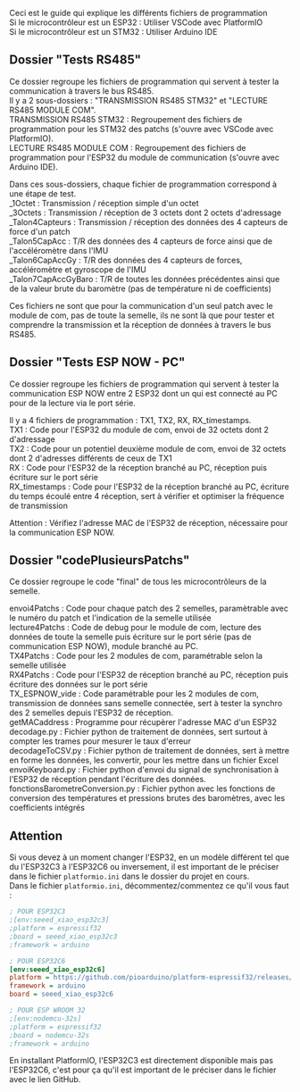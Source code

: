 Ceci est le guide qui explique les différents fichiers de programmation  
Si le microcontrôleur est un ESP32 : Utiliser VSCode avec PlatformIO  
Si le microcontrôleur est un STM32 : Utiliser Arduino IDE  
  
## Dossier "Tests RS485"
Ce dossier regroupe les fichiers de programmation qui servent à tester la communication à travers le bus RS485.  
Il y a 2 sous-dossiers : "TRANSMISSION RS485 STM32" et "LECTURE RS485 MODULE COM".  
TRANSMISSION RS485 STM32 : Regroupement des fichiers de programmation pour les STM32 des patchs (s'ouvre avec VSCode avec PlatformIO).  
LECTURE RS485 MODULE COM : Regroupement des fichiers de programmation pour l'ESP32 du module de communication (s'ouvre avec Arduino IDE).  
  
Dans ces sous-dossiers, chaque fichier de programmation correspond à une étape de test.  
_1Octet : Transmission / réception simple d'un octet  
_3Octets : Transmission / réception de 3 octets dont 2 octets d'adressage  
_Talon4Capteurs : Transmission / réception des données des 4 capteurs de force d'un patch  
_Talon5CapAcc : T/R des données des 4 capteurs de force ainsi que de l'accéléromètre dans l'IMU  
_Talon6CapAccGy : T/R des données des 4 capteurs de forces, accéléromètre et gyroscope de l'IMU  
_Talon7CapAccGyBaro : T/R de toutes les données précédentes ainsi que de la valeur brute du baromètre (pas de température ni de coefficients)  

Ces fichiers ne sont que pour la communication d'un seul patch avec le module de com, pas de toute la semelle, ils ne sont là que pour tester et comprendre la transmission et la réception de données à travers le bus RS485.  
  
## Dossier "Tests ESP NOW - PC"
Ce dossier regroupe les fichiers de programmation qui servent à tester la communication ESP NOW entre 2 ESP32 dont un qui est connecté au PC pour de la lecture via le port série.    
  
Il y a 4 fichiers de programmation : TX1, TX2, RX, RX_timestamps.  
TX1 : Code pour l'ESP32 du module de com, envoi de 32 octets dont 2 d'adressage  
TX2 : Code pour un potentiel deuxième module de com, envoi de 32 octets dont 2 d'adresses différents de ceux de TX1  
RX : Code pour l'ESP32 de la réception branché au PC, réception puis écriture sur le port série  
RX_timestamps : Code pour l'ESP32 de la réception branché au PC, écriture du temps écoulé entre 4 réception, sert à vérifier et optimiser la fréquence de transmission  

Attention : Vérifiez l'adresse MAC de l'ESP32 de réception, nécessaire pour la communication ESP NOW.  
  
## Dossier "codePlusieursPatchs"
Ce dossier regroupe le code "final" de tous les microcontrôleurs de la semelle.  
  
envoi4Patchs : Code pour chaque patch des 2 semelles, paramètrable avec le numéro du patch et l'indication de la semelle utilisée  
lecture4Patchs : Code de debug pour le module de com, lecture des données de toute la semelle puis écriture sur le port série (pas de communication ESP NOW), module branché au PC.  
TX4Patchs : Code pour les 2 modules de com, paramétrable selon la semelle utilisée  
RX4Patchs : Code pour l'ESP32 de réception branché au PC, réception puis écriture des données sur le port série  
TX_ESPNOW_vide : Code paramétrable pour les 2 modules de com, transmission de données sans semelle connectée, sert à tester la synchro des 2 semelles depuis l'ESP32 de réception.  
getMACaddress : Programme pour récupèrer l'adresse MAC d'un ESP32
decodage.py : Fichier python de traitement de données, sert surtout à compter les trames pour mesurer le taux d'erreur  
decodageToCSV.py : Fichier python de traitement de données, sert à mettre en forme les données, les convertir, pour les mettre dans un fichier Excel  
envoiKeyboard.py : Fichier python d'envoi du signal de synchronisation à l'ESP32 de réception pendant l'écriture des données.  
fonctionsBarometreConversion.py : Fichier python avec les fonctions de conversion des températures et pressions brutes des baromètres, avec les coefficients intégrés 
   
## Attention 
Si vous devez à un moment changer l'ESP32, en un modèle différent tel que du l'ESP32C3 à l'ESP32C6 ou inversement, il est important de le préciser dans le fichier `platformio.ini` dans le dossier du projet en cours.  
Dans le fichier `platformio.ini`, décommentez/commentez ce qu'il vous faut :    
``` ini
; POUR ESP32C3
;[env:seeed_xiao_esp32c3]
;platform = espressif32
;board = seeed_xiao_esp32c3
;framework = arduino

; POUR ESP32C6
[env:seeed_xiao_esp32c6]
platform = https://github.com/pioarduino/platform-espressif32/releases/download/stable/platform-espressif32.zip
framework = arduino
board = seeed_xiao_esp32c6

; POUR ESP WROOM 32
;[env:nodemcu-32s]
;platform = espressif32
;board = nodemcu-32s
;framework = arduino
```
En installant PlatformIO, l'ESP32C3 est directement disponible mais pas l'ESP32C6, c'est pour ça qu'il est important de le préciser dans le fichier avec le lien GitHub.

